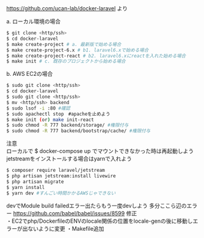 https://github.com/ucan-lab/docker-laravel より  

a. ローカル環境の場合
```bash
$ git clone <http/ssh>
$ cd docker-laravel
$ make create-project # a. 最新版で始める場合
$ make create-project-6.x # b1. laravel6.xで始める場合
$ make create-project-react # b2. laravel6.xにreactを入れた始める場合
$ make init # c. 既存のプロジェクトから始める場合
```
b. AWS EC2の場合
```bash
$ sudo git clone <http/ssh>
$ cd docker-laravel
$ sudo git clone <http/ssh>
$ mv <http/ssh> backend
$ sudo lsof -i :80 #確認
$ sudo apachectl stop　#apacheを止めよう
$ make init (or) make init-react 
$ sudo chmod -R 777 backend/storage/ #権限付与
$ sudo chmod -R 777 backend/bootstrap/cache/ #権限付与
```

注意  
ローカルで $ docker-compose up でマウントできなかった時は再起動しよう  
jetstreamをインストールする場合はyarnで入れよう  
```bash
$ composer require laravel/jetstream
$ php artisan jetstream:install livewire
$ php artisan migrate
$ yarn install
$ yarn dev #すんごい時間かかるAWSじゃできない
```
devでModule build failedエラー出たらもう一度devしよう
多分ここら辺のエラー
https://github.com/babel/babel/issues/8599
修正  
・EC2でphp/DockerfileのENVのlocale関係の位置をlocale-genの後に移動しエラーが出ないように変更 
・Makefile追加
